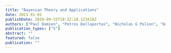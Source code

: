```yaml
---
title: "Bayesian Theory and Applications"
date: 2013-01-01
publishDate: 2019-09-15T18:32:18.121610Z
authors: ["Paul Damien", "Petros Dellaportas", "Nicholas G Polson", "David A Stephens"]
publication_types: ["5"]
abstract: ""
featured: false
publication: ""
---
```


